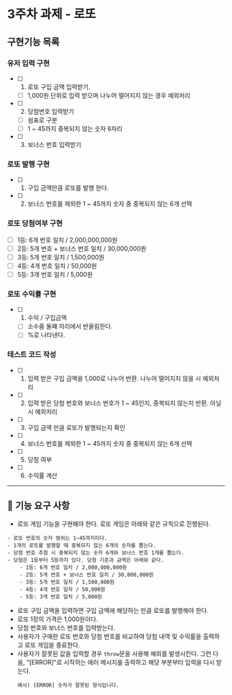 # 3주차 과제 - 로또

## 구현기능 목록

### 유저 입력 구현

- [ ] 1. 로또 구입 금액 입력받기.
  - [ ] 1,000원 단위로 입력 받으며 나누어 떨어지지 않는 경우 예외처리
- [ ] 2. 당첨번호 입력받기
  - [ ] 쉼표로 구분
  - [ ] 1 ~ 45까지 중복되지 않는 숫자 6자리
- [ ] 3. 보너스 번호 입력받기

### 로또 발행 구현

- [ ] 1. 구입 금액만큼 로또를 발행 한다.
- [ ] 2. 보너스 번호를 제외한 1 ~ 45까지 숫자 중 중복되지 않는 6개 선택

### 로또 당첨여부 구현

- [ ] 1등: 6개 번호 일치 / 2,000,000,000원
- [ ] 2등: 5개 번호 + 보너스 번호 일치 / 30,000,000원
- [ ] 3등: 5개 번호 일치 / 1,500,000원
- [ ] 4등: 4개 번호 일치 / 50,000원
- [ ] 5등: 3개 번호 일치 / 5,000원

### 로또 수익률 구현

- [ ] 1. 수익 / 구입금액
  - [ ] 소수줌 둘쨰 자리에서 반올림한다.
  - [ ] %로 나타낸다.

### 테스트 코드 작성

- [ ] 1. 입력 받은 구입 금액을 1,000로 나누어 반환. 나누어 떨어지지 않을 시 예외처리
- [ ] 2. 입력 받은 당첨 번호와 보너스 번호가 1 ~ 45인지, 중복되지 않는지 반환. 아닐시 예외처리
- [ ] 3. 구입 금액 만큼 로또가 발행되는지 확인
- [ ] 4. 보너스 번호를 제외한 1 ~ 45까지 숫자 중 중복되지 않는 6개 선택
- [ ] 5. 당첨 여부
- [ ] 6. 수익률 계산

---

## 🚀 기능 요구 사항

- 로또 게임 기능을 구현해야 한다. 로또 게임은 아래와 같은 규칙으로 진행된다.

```
- 로또 번호의 숫자 범위는 1~45까지이다.
- 1개의 로또를 발행할 때 중복되지 않는 6개의 숫자를 뽑는다.
- 당첨 번호 추첨 시 중복되지 않는 숫자 6개와 보너스 번호 1개를 뽑는다.
- 당첨은 1등부터 5등까지 있다. 당첨 기준과 금액은 아래와 같다.
    - 1등: 6개 번호 일치 / 2,000,000,000원
    - 2등: 5개 번호 + 보너스 번호 일치 / 30,000,000원
    - 3등: 5개 번호 일치 / 1,500,000원
    - 4등: 4개 번호 일치 / 50,000원
    - 5등: 3개 번호 일치 / 5,000원
```

- 로또 구입 금액을 입력하면 구입 금액에 해당하는 만큼 로또를 발행해야 한다.
- 로또 1장의 가격은 1,000원이다.
- 당첨 번호와 보너스 번호를 입력받는다.
- 사용자가 구매한 로또 번호와 당첨 번호를 비교하여 당첨 내역 및 수익률을 출력하고 로또 게임을 종료한다.
- 사용자가 잘못된 값을 입력할 경우 `throw`문을 사용해 예외를 발생시킨다. 그런 다음, "[ERROR]"로 시작하는 에러 메시지를 출력하고 해당 부분부터 입력을 다시 받는다.
  ```
  예시) [ERROR] 숫자가 잘못된 형식입니다.
  ```
